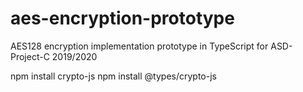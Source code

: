 # aes-encryption-prototype
AES128 encryption implementation prototype in TypeScript for ASD-Project-C 2019/2020

npm install crypto-js
npm install @types/crypto-js